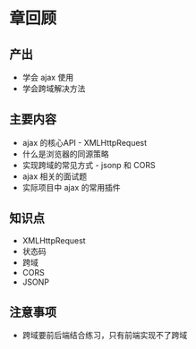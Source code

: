 # 章回顾

## 产出

- 学会 ajax 使用
- 学会跨域解决方法

## 主要内容

- ajax 的核心API - XMLHttpRequest
- 什么是浏览器的同源策略
- 实现跨域的常见方式 - jsonp 和 CORS
- ajax 相关的面试题
- 实际项目中 ajax 的常用插件

## 知识点

- XMLHttpRequest
- 状态码
- 跨域
- CORS
- JSONP

## 注意事项

- 跨域要前后端结合练习，只有前端实现不了跨域
